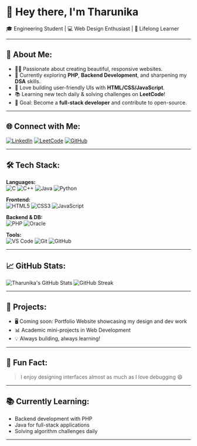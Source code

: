 # 👋 Hey there, I'm Tharunika

🎓 Engineering Student | 💻 Web Design Enthusiast | 🌱 Lifelong Learner

---

## 💫 About Me:
- 👩‍💻 Passionate about creating beautiful, responsive websites.
- 🌱 Currently exploring **PHP**, **Backend Development**, and sharpening my **DSA** skills.
- 🧠 Love building user-friendly UIs with **HTML/CSS/JavaScript**.
- 📚 Learning new tech daily & solving challenges on **LeetCode**!
- 🎯 Goal: Become a **full-stack developer** and contribute to open-source.

---

## 🌐 Connect with Me:
[![LinkedIn](https://img.shields.io/badge/LinkedIn-%230077B5.svg?style=for-the-badge&logo=linkedin&logoColor=white)](https://linkedin.com/in/tharunika-elangovan)
[![LeetCode](https://img.shields.io/badge/LeetCode-%23FFA116.svg?style=for-the-badge&logo=leetcode&logoColor=black)](https://leetcode.com/tharu_38)
[![GitHub](https://img.shields.io/badge/GitHub-%23121011.svg?style=for-the-badge&logo=github&logoColor=white)](https://github.com/Tharu32111)

---

## 🛠️ Tech Stack:

**Languages:**  
![C](https://img.shields.io/badge/C-00599C?style=for-the-badge&logo=c&logoColor=white)
![C++](https://img.shields.io/badge/C%2B%2B-00599C?style=for-the-badge&logo=c%2B%2B&logoColor=white)
![Java](https://img.shields.io/badge/Java-%23ED8B00.svg?style=for-the-badge&logo=java&logoColor=white)
![Python](https://img.shields.io/badge/Python-3670A0?style=for-the-badge&logo=python&logoColor=ffdd54)

**Frontend:**  
![HTML5](https://img.shields.io/badge/HTML5-E34F26?style=for-the-badge&logo=html5&logoColor=white)
![CSS3](https://img.shields.io/badge/CSS3-1572B6?style=for-the-badge&logo=css3&logoColor=white)
![JavaScript](https://img.shields.io/badge/JavaScript-F7DF1E?style=for-the-badge&logo=javascript&logoColor=black)

**Backend & DB:**  
![PHP](https://img.shields.io/badge/PHP-777BB4?style=for-the-badge&logo=php&logoColor=white)
![Oracle](https://img.shields.io/badge/Oracle-F80000?style=for-the-badge&logo=oracle&logoColor=white)

**Tools:**  
![VS Code](https://img.shields.io/badge/VSCode-007ACC?style=for-the-badge&logo=visual-studio-code&logoColor=white)
![Git](https://img.shields.io/badge/Git-F05032?style=for-the-badge&logo=git&logoColor=white)
![GitHub](https://img.shields.io/badge/GitHub-181717?style=for-the-badge&logo=github&logoColor=white)

---

## 📈 GitHub Stats:
![Tharunika's GitHub Stats](https://github-readme-stats.vercel.app/api?username=Tharu32111&show_icons=true&theme=default&hide_border=true)
![GitHub Streak](https://github-readme-streak-stats.herokuapp.com?user=Tharu32111&theme=default&hide_border=true)

---

## 🚀 Projects:
- 🖥️ Coming soon: Portfolio Website showcasing my design and dev work
- 📊 Academic mini-projects in Web Development
- 💡 Always building, always learning!

---

## 🎯 Fun Fact:
> I enjoy designing interfaces almost as much as I love debugging 😄

---

## 📚 Currently Learning:
- Backend development with PHP  
- Java for full-stack applications  
- Solving algorithm challenges daily

---




